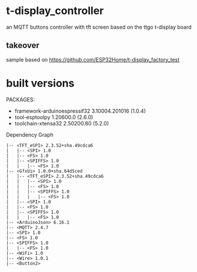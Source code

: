 # t-display_controller
an MQTT buttons controller with tft screen based on the ttgo t-display board

## takeover
sample based on https://github.com/ESP32Home/t-display_factory_test
# built versions
PACKAGES:

 - framework-arduinoespressif32 3.10004.201016 (1.0.4) 
 - tool-esptoolpy 1.20600.0 (2.6.0)
 - toolchain-xtensa32 2.50200.80 (5.2.0)

Dependency Graph

    |-- <TFT_eSPI> 2.3.52+sha.49cdca6
    |   |-- <SPI> 1.0
    |   |-- <FS> 1.0
    |   |-- <SPIFFS> 1.0
    |   |   |-- <FS> 1.0
    |-- <GfxUi> 1.0.0+sha.64d5ced
    |   |-- <TFT_eSPI> 2.3.52+sha.49cdca6
    |   |   |-- <SPI> 1.0
    |   |   |-- <FS> 1.0
    |   |   |-- <SPIFFS> 1.0
    |   |   |   |-- <FS> 1.0
    |   |-- <SPI> 1.0
    |   |-- <FS> 1.0
    |   |-- <SPIFFS> 1.0
    |   |   |-- <FS> 1.0
    |-- <ArduinoJson> 6.16.1
    |-- <MQTT> 2.4.7
    |-- <SPI> 1.0
    |-- <FS> 1.0
    |-- <SPIFFS> 1.0
    |   |-- <FS> 1.0
    |-- <WiFi> 1.0
    |-- <Wire> 1.0.1
    |-- <Button2>